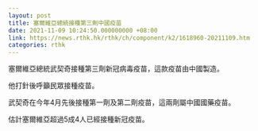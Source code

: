 ```yaml
---
layout: post
title: 塞爾維亞總統接種第三劑中國疫苗
date: 2021-11-09 10:24:50.000000000 +08:00
link: https://news.rthk.hk/rthk/ch/component/k2/1618960-20211109.htm
categories: rthk
---
```


塞爾維亞總統武契奇接種第三劑新冠病毒疫苗，這款疫苗由中國製造。

他打針後呼籲民眾接種疫苗。

武契奇在今年4月先後接種第一劑及第二劑疫苗，這兩劑屬中國國藥疫苗。

估計塞爾維亞超過5成4人已經接種新冠疫苗。
